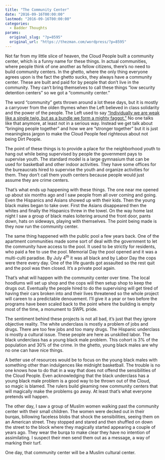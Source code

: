 ```yaml
---
title: "The Community Center"
date: "2016-09-16T00:00:00"
lastmod: "2016-09-16T00:00:00"
categories:
  - Badder Thoughts
params:
  original_slug: "?p=8595"
  original_url: "https://thezman.com/wordpress/?p=8595"
---
```


Not far from my little slice of heaven, the Cloud People built a
community center, which is a funny name for these things. In actual
communities, where people think of one another as fellow citizens,
there’s no need to build community centers. In the ghetto, where the
only thing everyone agrees upon is the fact the ghetto sucks, they
always have a community center. These are built and paid for by people
that don’t live in the community. They can’t bring themselves to call
these things “low security detention centers” so we got a “community
center.”

The word “community” gets thrown around a lot these days, but it is
mostly a carryover from the olden thymes when the Left believed in class
solidarity and the power of the people. The Left used to say
<a href="https://www.youtube.com/watch?v=5AWI_ECKrBc"
target="_blank">“Individually we are weak like a single twig, but as a
bundle we form a mighty faggot.”</a> No one talks like that anymore, at
least not in a serious way. Instead we get talk about “bringing people
together” and how we are “stronger together” but it is just meaningless
jargon to make the Cloud People feel righteous about not being Dirt
People.

The point of these things is to provide a place for the neighborhood
youth to hang out while being supervised by people the government pays
to supervise youth. The standard model is a large gymnasium that can be
used for basketball and other indoor activities. They have some offices
for the bureaucrats hired to supervise the youth and organize activities
for them. They don’t call them youth centers because people would just
assume they are crime centers.

That’s what ends up happening with these things. The one near me opened
up about six months ago and I saw people from all over coming and going.
Even the Hispanics and Asians showed up with their kids. Then the young
black males began to take over. First the Asians disappeared then the
whites and finally the Hispanics threw in the towel. On the way home
last night I saw a group of black males loitering around the front door,
pants down, hats on sideways, playing with themselves. The point being
made is they now run the community center.

The same thing happened with the public pool a few years back. One of
the apartment communities made some sort of deal with the government to
let the community have access to the pool. It used to be strictly for
residents, who paid a fee to use the pool. Memorial Day the pool opened
and it was a multi-culti paradise. By July 4<sup>th</sup> it was all
black and by Labor Day the cops were there every day. One of the life
guards got assaulted so the rest quit and the pool was then closed. It’s
a private pool again.

That’s what will happen with the community center over time. The local
hoodlums will set up shop and the cops will then setup shop to keep the
drugs out. Eventually the people hired to do the supervising will get
tired of having their cars broken into and their lives threatened so the
whole project will careen to a predictable denouement. I’ll give it a
year or two before the programs have been scaled back to the point where
the building is empty most of the time, a monument to SWPL pride.

The sentiment behind these projects is not all bad, it’s just that they
ignore objective reality. The white underclass is mostly a problem of
jobs and drugs. There are too few jobs and too many drugs. The Hispanic
underclass is mostly a cultural issue. These people are here as
unskilled labor. The black underclass has a young black male problem.
This cohort is 3% of the population and 30% of the crime. In the ghetto,
young black males are why no one can have nice things.

A better use of resources would be to focus on the young black males
with something other than indulgences like midnight basketball. The
trouble is no one knows how to do that in a way that does not offend the
sensibilities of the Cloud People. Even acknowledging that the black
underclass has a young black male problem is a good way to be thrown out
of the Cloud, so magic is blamed. The rulers build gleaming new
community centers that will magically make the problems go away. At
least that’s what everyone pretends will happen.

The other day, I saw a group of Muslim women walking past the community
center with their small children. The women were decked out in their
burqas, billowing faceless blobs that shock the sensibilities, seeing
them on an American street. They stopped and stared and then shuffled on
down the street to the block where they magically started appearing a
couple of years ago. They wear the burqa to make clear they have no
intention of assimilating. I suspect their men send them out as a
message, a way of marking their turf.

One day, that community center will be a Muslim cultural center.

